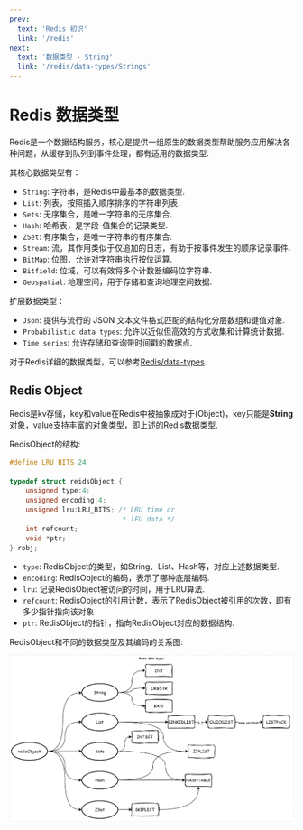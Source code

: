 ```yaml
---
prev:
  text: 'Redis 初识'
  link: '/redis'
next:
  text: '数据类型 - String'
  link: '/redis/data-types/Strings'
---
```

# Redis 数据类型 <Badge type="tip" text="Redis Data Types" />

Redis是一个数据结构服务，核心是提供一组原生的数据类型帮助服务应用解决各种问题，从缓存到队列到事件处理，都有适用的数据类型.

其核心数据类型有：
- `String`: 字符串，是Redis中最基本的数据类型.
- `List`: 列表，按照插入顺序排序的字符串列表.
- `Sets`: 无序集合，是唯一字符串的无序集合.
- `Hash`: 哈希表，是字段-值集合的记录类型.
- `ZSet`: 有序集合，是唯一字符串的有序集合.
- `Stream`: 流，其作用类似于仅追加的日志，有助于按事件发生的顺序记录事件.
- `BitMap`: 位图，允许对字符串执行按位运算.
- `Bitfield`: 位域，可以有效将多个计数器编码位字符串.
- `Geospatial`: 地理空间，用于存储和查询地理空间数据.

扩展数据类型：
- `Json`: 提供与流行的 JSON 文本文件格式匹配的结构化分层数组和键值对象.
- `Probabilistic data types`: 允许以近似但高效的方式收集和计算统计数据.
- `Time series`: 允许存储和查询带时间戳的数据点.

对于Redis详细的数据类型，可以参考[Redis/data-types](https://redis.io/docs/latest/develop/data-types/).

## Redis Object

Redis是kv存储，key和value在Redis中被抽象成对于(Object)，key只能是**String**对象，value支持丰富的对象类型，即上述的Redis数据类型.

RedisObject的结构:
```c
#define LRU_BITS 24

typedef struct reidsObject {
    unsigned type:4;
    unsigned encoding:4;
    unsigned lru:LRU_BITS; /* LRU time or
                            * lFU data */
    int refcount;
    void *ptr;
} robj;
```

- `type`: RedisObject的类型，如String、List、Hash等，对应上述数据类型.
- `encoding`: RedisObject的编码，表示了哪种底层编码.
- `lru`: 记录RedisObject被访问的时间，用于LRU算法.
- `refcount`: RedisObject的引用计数，表示了RedisObject被引用的次数，即有多少指针指向该对象
- `ptr`: RedisObject的指针，指向RedisObject对应的数据结构.

RedisObject和不同的数据类型及其编码的关系图:

![redisObject-dependence](../../public/redis/redis-object-not.drawio.svg)
